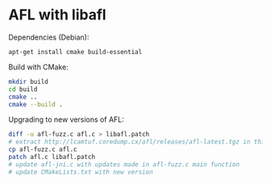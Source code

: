 # AFL with libafl

Dependencies (Debian):

    apt-get install cmake build-essential

Build with CMake:

```bash
mkdir build
cd build
cmake ..
cmake --build .
```

Upgrading to new versions of AFL:

```bash
diff -u afl-fuzz.c afl.c > libafl.patch
# extract http://lcamtuf.coredump.cx/afl/releases/afl-latest.tgz in this directory
cp afl-fuzz.c afl.c
patch afl.c libafl.patch
# update afl-jni.c with updates made in afl-fuzz.c main function
# update CMakeLists.txt with new version
````